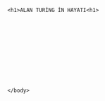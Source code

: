 <html>
  <head>
    </head>
  <body>
    
    <h1>ALAN TURİNG İN HAYATI<h1>
    

   
    
    
    
    
    
    
    
    
    
    </body>
</html>
